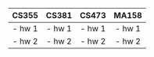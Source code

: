 |CS355 | CS381| CS473 | MA158 |
|:-----: | :---: |:-----: | :---: |
| - hw 1  | - hw 1 | - hw 1  | - hw 1 |
| - hw 2  | - hw 2 | - hw 2  | - hw 2 |